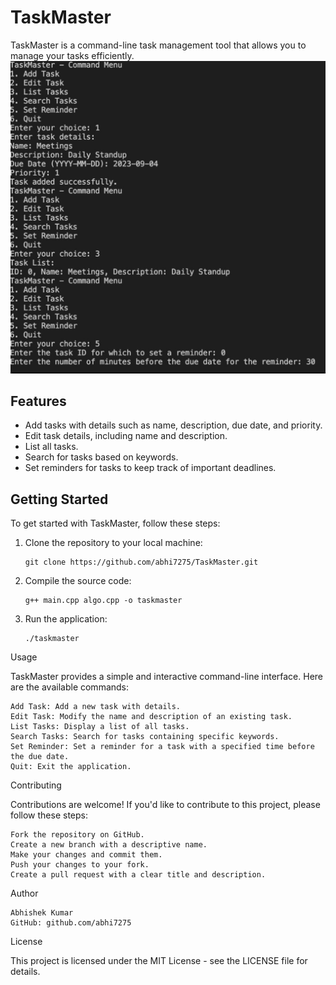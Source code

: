 # TaskMaster

TaskMaster is a command-line task management tool that allows you to manage your tasks efficiently.
![Alt Text](TaskMaster.JPEG)

## Features

- Add tasks with details such as name, description, due date, and priority.
- Edit task details, including name and description.
- List all tasks.
- Search for tasks based on keywords.
- Set reminders for tasks to keep track of important deadlines.

## Getting Started

To get started with TaskMaster, follow these steps:

1. Clone the repository to your local machine:

   ```shell
   git clone https://github.com/abhi7275/TaskMaster.git

2. Compile the source code:
   ```shell
   g++ main.cpp algo.cpp -o taskmaster

3. Run the application:

   ```shell
   ./taskmaster

Usage

TaskMaster provides a simple and interactive command-line interface. Here are the available commands:

    Add Task: Add a new task with details.
    Edit Task: Modify the name and description of an existing task.
    List Tasks: Display a list of all tasks.
    Search Tasks: Search for tasks containing specific keywords.
    Set Reminder: Set a reminder for a task with a specified time before the due date.
    Quit: Exit the application.

Contributing

Contributions are welcome! If you'd like to contribute to this project, please follow these steps:

    Fork the repository on GitHub.
    Create a new branch with a descriptive name.
    Make your changes and commit them.
    Push your changes to your fork.
    Create a pull request with a clear title and description.

Author

    Abhishek Kumar
    GitHub: github.com/abhi7275

License

This project is licensed under the MIT License - see the LICENSE file for details.
